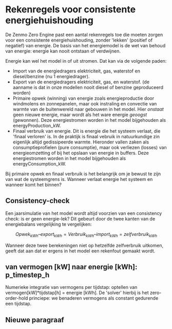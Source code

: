 # Rekenregels voor consistente energiehuishouding

De Zenmo Zero Engine past een aantal rekenregels toe die moeten zorgen voor een consistente energiehuishouding, zonder 'lekken' (positief of negatief) van energie. 
De basis van het energiemodel is de wet van behoud van energie: energie kan nooit ontstaan of verdwijnen. 

Energie kan wel het model in of uit stromen. 
Dat kan via de volgende paden:

* Import van de energiedragers elektriciteit, gas, waterstof en diesel/benzine (nu 1 energiedrager). 
* Export van de energiedragers elektriciteit, gas, en waterstof. (de aanname is dat in onze modellen nooit diesel of benzine geproduceerd worden)
* Primaire opwek (winning) van energie zoals energieproductie door windmolens en zonnepanelen, maar ook instraling en convectie van warmte van de buitenwereld naar gebouwen in het model. Hier _onstaat_ geen nieuwe energie, maar wordt als het ware energie _geoogst_ (gewonnen). Deze energiestromen worden in het model bijgehouden als energyProduction_kW.
* Finaal verbruik van energie. Dit is energie die het systeem verlaat, die 'finaal verloren' is. In de praktijk is finaal vebruik in natuurkundige zin eigenlijk altijd gedissipeerde warmte. Hieronder vallen zaken als consumptieprofielen (pure consumptie), maar ook verliezen (losses) van energieomzetting of bij het opslaan van energie in buffers. Deze energiestromen worden in het model bijgehouden als energyConsumption_kW.

Bij primaire opwek en finaal verbruik is het belangrijk om je bewust te zijn van wat de systeemgrens is. Wanneer verlaat energie het systeem en wanneer komt het binnen? 

## Consistency-check
Een jaarsimulatie van het model wordt altijd voorzien van een consistency check: is er geen energie-lek? 
Dit gebeurt door de twee kanten van de energiebalans vergelijking te vergelijken:
```math 
Opwek_{kWh} – export_{kWh} = Verbruik_{kWh} – import_{kWh} = zelfverbruik​_{kWh}
```

Wanneer deze twee berekeningen niet op hetzelfde zelfverbruik uitkomen, geeft dat aan dat er ergens in het model een rekenfout gemaakt wordt.


## van vermogen [kW] naar energie [kWh]: p_timestep_h
Numerieke integratie van vermogens per tijdstap: optellen van vermogen[kW]*tijdstap[h] = energie [kWh].
De 'solver' hierbij is het zero-order-hold princiepe: we benaderen vermogens als constant gedurende een tijdstap. 

## Nieuwe paragraaf
